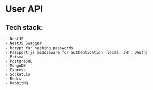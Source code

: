 # User API

## Tech stack:

```still deciding on this stack
- NestJS
- NestJS Swagger
- bcrypt for hashing passwords
- Passport.js middleware for authentication (local, JWT, OAuth)
- Prisma
- PostgreSQL
- MongoDB
- Express
- Socket.io
- Redis
- RabbitMQ
```
